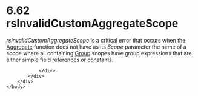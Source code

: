<html dir="LTR" xmlns:mshelp="http://msdn.microsoft.com/mshelp" xmlns:ddue="http://ddue.schemas.microsoft.com/authoring/2003/5" xmlns:xlink="http://www.w3.org/1999/xlink" xmlns:tool="http://www.microsoft.com/tooltip">
    <head>
        <meta http-equiv="Content-Type" content="text/html; CHARSET=utf-8"></meta>
        <meta name="save" content="history"></meta>
        <title>6.62 rsInvalidCustomAggregateScope</title>
        <xml>
            <mshelp:toctitle title="6.62 rsInvalidCustomAggregateScope"></mshelp:toctitle>
            <mshelp:rltitle title="[MS-RDL]: rsInvalidCustomAggregateScope"></mshelp:rltitle>
            <mshelp:keyword index="A" term="48084769-80d7-49a1-b8a4-a990123840a6"></mshelp:keyword>
            <mshelp:attr name="DCSext.ContentType" value="open specification"></mshelp:attr>
            <mshelp:attr name="AssetID" value="48084769-80d7-49a1-b8a4-a990123840a6"></mshelp:attr>
            <mshelp:attr name="TopicType" value="kbRef"></mshelp:attr>
            <mshelp:attr name="DCSext.Title" value="[MS-RDL]: rsInvalidCustomAggregateScope" />
        </xml>
    </head>
    <body>
        <div id="header">
            <h1 class="heading">6.62 rsInvalidCustomAggregateScope</h1>
        </div>
        <div id="mainSection">
            <div id="mainBody">
                <div id="allHistory" class="saveHistory"></div>
                <div id="sectionSection0" class="section" name="collapseableSection">
                    

<p><i>rsInvalidCustomAggregateScope</i> is a critical error
that occurs when the <a href="d9eb9bd3-4fb9-4eb8-8abb-576ca9376e64.html">Aggregate</a>
function does not have as its <i>Scope</i> parameter the name of a scope where
all containing <a href="dbfff811-1be7-4e8b-a5d2-6cc522317fbe.html">Group</a>
scopes have group expressions that are either simple field references or
constants.</p>


                </div>
            </div>
        </div>
    </body>
</html>